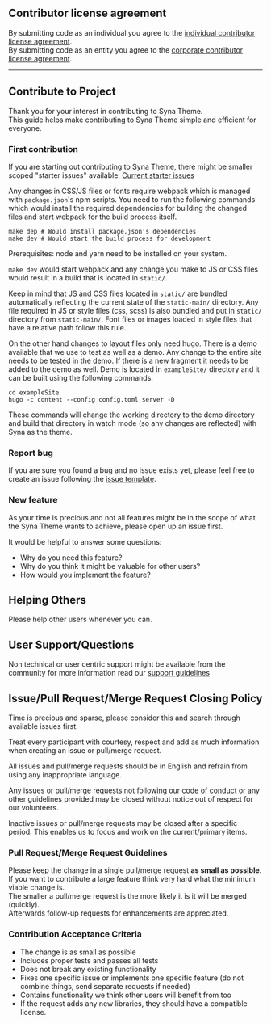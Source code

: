 ## Contributor license agreement

By submitting code as an individual you agree to the
[individual contributor license agreement](/CLA/INDIVIDUAL_CONTRIBUTOR_LICENSE_AGREEMENT.md).  
By submitting code as an entity you agree to the
[corporate contributor license agreement](/CLA/CORPORATE_CONTRIBUTOR_LICENSE_AGREEMENT.md).  

<!-- Should always come as first item in contributor guide! -->

---

## Contribute to Project

Thank you for your interest in contributing to Syna Theme.  
This guide helps make contributing to Syna Theme simple and efficient for everyone.

### First contribution

If you are starting out contributing to Syna Theme, there might be smaller scoped "starter issues" available:
[Current starter issues](https://github.com/okkur/syna/labels/starter%20issue)

Any changes in CSS/JS files or fonts require webpack which is managed with `package.json`'s npm scripts. You need to run the following commands which would install the required dependencies for building the changed files and start webpack for the build process itself.

```
make dep # Would install package.json's dependencies
make dev # Would start the build process for development
```

Prerequisites: node and yarn need to be installed on your system.

`make dev` would start webpack and any change you make to JS or CSS files would result in a build that is located in `static/`.

Keep in mind that JS and CSS files located in `static/` are bundled automatically reflecting the current state of the `static-main/` directory. Any file required in JS or style files (css, scss) is also bundled and put in `static/` directory from `static-main/`. Font files or images loaded in style files that have a relative path follow this rule.

On the other hand changes to layout files only need hugo. There is a demo available that we use to test as well as a demo. Any change to the entire site needs to be tested in the demo. If there is a new fragment it needs to be added to the demo as well. Demo is located in `exampleSite/` directory and it can be built using the following commands:

```
cd exampleSite
hugo -c content --config config.toml server -D
```

These commands will change the working directory to the demo directory and build that directory in watch mode (so any changes are reflected) with Syna as the theme.

### Report bug

If you are sure you found a bug and no issue exists yet, please feel free to create an issue following the [issue template](/.github/ISSUE_TEMPLATE.md).

### New feature

As your time is precious and not all features might be in the scope of what the Syna Theme wants to achieve, please open up an issue first.

It would be helpful to answer some questions:
  * Why do you need this feature?
  * Why do you think it might be valuable for other users?
  * How would you implement the feature?

## Helping Others

Please help other users whenever you can.



## User Support/Questions

Non technical or user centric support might be available from the community for more information read our [support guidelines](/SUPPORT.md)

## Issue/Pull Request/Merge Request Closing Policy

Time is precious and sparse, please consider this and search through available issues first.

Treat every participant with courtesy, respect and add as much information when creating an issue or pull/merge request.

All issues and pull/merge requests should be in English and refrain from using any inappropriate language.

Any issues or pull/merge requests not following our [code of conduct](/CODE_OF_CONDUCT.md) or any other guidelines provided may be closed without notice out of respect for our volunteers.

Inactive issues or pull/merge requests may be closed after a specific period. This enables us to focus and work on the current/primary items.

### Pull Request/Merge Request Guidelines

Please keep the change in a single pull/merge request **as small as possible**.  
If you want to contribute a large feature think very hard what the minimum viable change is.  
The smaller a pull/merge request is the more likely it is it will be merged (quickly).  
Afterwards follow-up requests for enhancements are appreciated.  

### Contribution Acceptance Criteria

* The change is as small as possible
* Includes proper tests and passes all tests
* Does not break any existing functionality
* Fixes one specific issue or implements one specific feature (do not combine things, send separate requests if needed)
* Contains functionality we think other users will benefit from too
* If the request adds any new libraries, they should have a compatible license.
